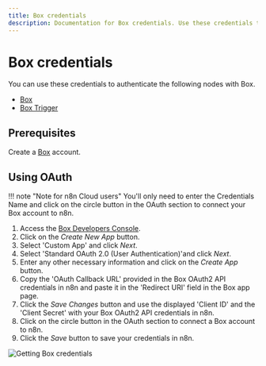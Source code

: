 ```yaml
---
title: Box credentials
description: Documentation for Box credentials. Use these credentials to authenticate Box in n8n, a workflow automation platform.
---
```


# Box credentials

You can use these credentials to authenticate the following nodes with Box.

- [Box](/integrations/builtin/app-nodes/n8n-nodes-base.box/)
- [Box Trigger](/integrations/builtin/trigger-nodes/n8n-nodes-base.boxtrigger/)

## Prerequisites

Create a [Box](https://www.box.com/) account.

## Using OAuth

!!! note "Note for n8n Cloud users"
    You'll only need to enter the Credentials Name and click on the circle button in the OAuth section to connect your Box account to n8n.


1. Access the [Box Developers Console](https://app.box.com/developers/console).
2. Click on the *Create New App* button.
3. Select 'Custom App' and click *Next*.
4. Select 'Standard OAuth 2.0 (User Authentication)'and click *Next*.
5. Enter any other necessary information and click on the *Create App* button.
6. Copy the 'OAuth Callback URL' provided in the Box OAuth2 API credentials in n8n and paste it in the 'Redirect URI' field in the Box app page.
7. Click the *Save Changes* button and use the displayed 'Client ID' and the 'Client Secret' with your Box OAuth2 API credentials in n8n.
10. Click on the circle button in the OAuth section to connect a Box account to n8n.
11. Click the *Save* button to save your credentials in n8n.

![Getting Box credentials](/_images/integrations/builtin/credentials/box/using-oauth.gif)


